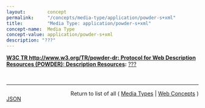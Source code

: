 ```yaml
---
layout:        concept
permalink:     "/concepts/media-type/application/powder-s+xml"
title:         "Media Type: application/powder-s+xml"
concept-name:  Media Type
concept-value: application/powder-s+xml
description: "???"
---
```


**[W3C TR http://www.w3.org/TR/powder-dr: Protocol for Web Description Resources (POWDER): Description Resources](/specs/W3C/TR/powder-dr "The purpose of the Protocol for Web Description Resources (POWDER) is to provide a means for individuals or organizations to describe a group of resources through the publication of machine-readable metadata, as motivated by the POWDER Use Cases. This document details the creation and lifecycle of Description Resources (DRs), which encapsulate such metadata. These are typically represented in a highly constrained XML dialect that is relatively human-readable. The meaning of such DRs are underpinned by formal semantics, accessible by performing a GRDDL Transform."):** [???](http://www.w3.org/TR/powder-dr/#appC "Read documentation for Media Type &#34;application/powder-s+xml&#34;")

<br/>
<hr/>

<p style="float : left"><a href="./application/powder-s+xml.json" title="JSON representing this particular Web Concept value">JSON</a></p>
<p style="text-align: right">Return to list of all ( <a href="../media-types">Media Types</a> | <a href="../">Web Concepts</a> )</p>
